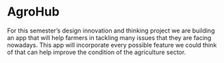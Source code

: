 # AgroHub
For this semester’s design innovation and thinking project we are building an app that will help farmers in tackling many issues that they are facing nowadays. This app will incorporate every possible feature we could think of that can help improve the condition of the agriculture sector. 

